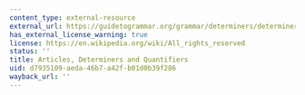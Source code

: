 ```yaml
---
content_type: external-resource
external_url: https://guidetogrammar.org/grammar/determiners/determiners.htm
has_external_license_warning: true
license: https://en.wikipedia.org/wiki/All_rights_reserved
status: ''
title: Articles, Determiners and Quantifiers
uid: d7935109-aeda-46b7-a42f-b01d0b39f286
wayback_url: ''
---
```

